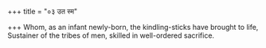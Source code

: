 +++
title = "०३ उत स्म"

+++
Whom, as an infant newly-born, the kindling-sticks have brought to life,  
     Sustainer of the tribes of men, skilled in well-ordered sacrifice.